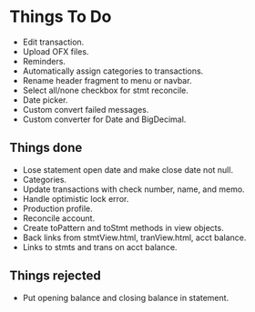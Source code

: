# Things To Do

* Edit transaction.
* Upload OFX files.
* Reminders.
* Automatically assign categories to transactions.
* Rename header fragment to menu or navbar.
* Select all/none checkbox for stmt reconcile.
* Date picker.
* Custom convert failed messages.
* Custom converter for Date and BigDecimal.

## Things done

* Lose statement open date and make close date not null.
* Categories.
* Update transactions with check number, name, and memo.
* Handle optimistic lock error.
* Production profile.
* Reconcile account.
* Create toPattern and toStmt methods in view objects.
* Back links from stmtView.html, tranView.html, acct balance.
* Links to stmts and trans on acct balance. 

## Things rejected

* Put opening balance and closing balance in statement.
